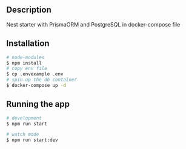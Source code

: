 ## Description

Nest starter with PrismaORM and PostgreSQL in docker-compose file

## Installation

```bash
# node-modules
$ npm install
# copy env file
$ cp .envexample .env
# spin up the db container
$ docker-compose up -d
```

## Running the app

```bash
# development
$ npm run start

# watch mode
$ npm run start:dev

```